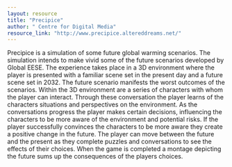 ```yaml
---
layout: resource
title: "Precipice"
author: " Centre for Digital Media"
resource_link: "http://www.precipice.altereddreams.net/"
---
```


Precipice is a simulation of some future global warming scenarios. The simulation intends to make vivid some of the future scenarios developed by Global EESE. The experience takes place in a 3D environment where the player is presented with a familiar scene set in the present day and a future scene set in 2032.
The future scenario manifests the worst outcomes of the scenarios.  Within the 3D environment are a series of characters with whom the player can interact. Through these conversation the player learns of the characters situations and perspectives on the environment. As the conversations progress the player makes certain decisions, influencing the characters to be more aware of the environment and potential risks.  If the player successfully convinces the characters to be more aware they create a positive change in the future. The player can move between the future and the present as they complete puzzles and conversations to see the effects of their choices. When the game is completed a montage depicting the future sums up the consequences of the players choices.

